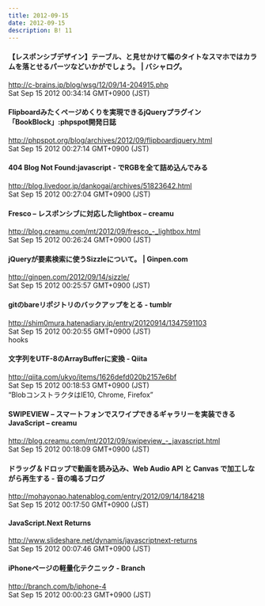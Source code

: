 ```yaml
---
title: 2012-09-15
date: 2012-09-15
description: B! 11
---
```


#### 【レスポンシブデザイン】テーブル、と見せかけて幅のタイトなスマホではカラムを落とせるパーツなどいかがでしょう。 | バシャログ。
http://c-brains.jp/blog/wsg/12/09/14-204915.php<br>
Sat Sep 15 2012 00:34:14 GMT+0900 (JST)<br>


#### Flipboardみたくページめくりを実現できるjQueryプラグイン「BookBlock」:phpspot開発日誌
http://phpspot.org/blog/archives/2012/09/flipboardjquery.html<br>
Sat Sep 15 2012 00:27:14 GMT+0900 (JST)<br>


#### 404 Blog Not Found:javascript - でRGBを全て詰め込んでみる
http://blog.livedoor.jp/dankogai/archives/51823642.html<br>
Sat Sep 15 2012 00:27:04 GMT+0900 (JST)<br>


#### Fresco – レスポンシブに対応したlightbox – creamu
http://blog.creamu.com/mt/2012/09/fresco_-_lightbox.html<br>
Sat Sep 15 2012 00:26:24 GMT+0900 (JST)<br>


#### jQueryが要素検索に使うSizzleについて。 | Ginpen.com
http://ginpen.com/2012/09/14/sizzle/<br>
Sat Sep 15 2012 00:25:57 GMT+0900 (JST)<br>


#### gitのbareリポジトリのバックアップをとる - tumblr
http://shim0mura.hatenadiary.jp/entry/20120914/1347591103<br>
Sat Sep 15 2012 00:20:55 GMT+0900 (JST)<br>
hooks


#### 文字列をUTF-8のArrayBufferに変換 - Qiita
http://qiita.com/ukyo/items/1626defd020b2157e6bf<br>
Sat Sep 15 2012 00:18:53 GMT+0900 (JST)<br>
“BlobコンストラクタはIE10, Chrome, Firefox”


#### SWIPEVIEW – スマートフォンでスワイプできるギャラリーを実装できるJavaScript – creamu
http://blog.creamu.com/mt/2012/09/swipeview_-_javascript.html<br>
Sat Sep 15 2012 00:18:09 GMT+0900 (JST)<br>


#### ドラッグ＆ドロップで動画を読み込み、Web Audio API と Canvas で加工しながら再生する - 音の鳴るブログ
http://mohayonao.hatenablog.com/entry/2012/09/14/184218<br>
Sat Sep 15 2012 00:17:50 GMT+0900 (JST)<br>


#### JavaScript.Next Returns
http://www.slideshare.net/dynamis/javascriptnext-returns<br>
Sat Sep 15 2012 00:07:46 GMT+0900 (JST)<br>


#### iPhoneページの軽量化テクニック - Branch
http://branch.com/b/iphone-4<br>
Sat Sep 15 2012 00:00:23 GMT+0900 (JST)<br>


